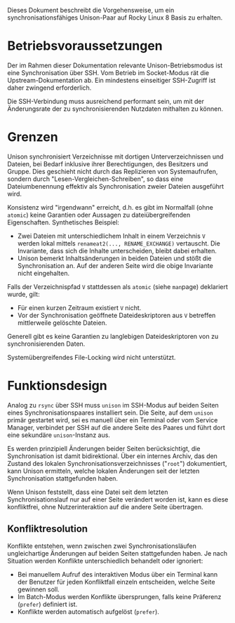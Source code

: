 [//]: # (@pandoc@\newpage@)
Dieses Dokument beschreibt die Vorgehensweise, um ein synchronisationsfähiges
Unison-Paar auf Rocky Linux 8 Basis zu erhalten.

# Betriebsvoraussetzungen

Der im Rahmen dieser Dokumentation relevante Unison-Betriebsmodus ist eine
Synchronisation über SSH. Vom Betrieb im Socket-Modus rät die
Upstream-Dokumentation ab. Ein mindestens einseitiger SSH-Zugriff ist daher
zwingend erforderlich.

Die SSH-Verbindung muss ausreichend performant sein, um mit der Änderungsrate
der zu synchronisierenden Nutzdaten mithalten zu können.

# Grenzen

Unison synchronisiert Verzeichnisse mit dortigen Unterverzeichnissen und
Dateien, bei Bedarf inklusive ihrer Berechtigungen, des Besitzers und Gruppe.
Dies geschieht nicht durch das Replizieren von Systemaufrufen, sondern durch
"Lesen-Vergleichen-Schreiben", so dass eine Dateiumbenennung effektiv als
Synchronisation zweier Dateien ausgeführt wird.

Konsistenz wird "irgendwann" erreicht, d.h. es gibt im Normalfall (ohne
`atomic`) keine Garantien oder Aussagen zu dateiübergreifenden Eigenschaften.
Synthetisches Beispiel:

* Zwei Dateien mit unterschiedlichem Inhalt in einem Verzeichnis `V` werden
  lokal mittels `renameat2(..., RENAME_EXCHANGE)` vertauscht. Die Invariante,
  dass sich die Inhalte unterscheiden, bleibt dabei erhalten.
* Unison bemerkt Inhaltsänderungen in beiden Dateien und stößt die
  Synchronisation an. Auf der anderen Seite wird die obige Invariante nicht
  eingehalten.

Falls der Verzeichnispfad `V` stattdessen als `atomic` (siehe `man`page)
deklariert wurde, gilt:

* Für einen kurzen Zeitraum existiert `V` nicht.
* Vor der Synchronisation geöffnete Dateideskriptoren aus `V` betreffen
  mittlerweile gelöschte Dateien.

Generell gibt es keine Garantien zu langlebigen Dateideskriptoren von zu
synchronisierenden Daten.

Systemübergreifendes File-Locking wird nicht unterstützt.

# Funktionsdesign

Analog zu `rsync` über SSH muss `unison` im SSH-Modus auf beiden Seiten eines
Synchronisationspaares installiert sein. Die Seite, auf dem `unison` primär
gestartet wird, sei es manuell über ein Terminal oder vom Service Manager,
verbindet per SSH auf die andere Seite des Paares und führt dort eine sekundäre
`unison`-Instanz aus.

Es werden prinzipiell Änderungen beider Seiten berücksichtigt, die
Synchronisation ist damit bidirektional. Über ein internes Archiv, das den
Zustand des lokalen Synchronisationsverzeichnisses ("`root`") dokumentiert,
kann Unison ermitteln, welche lokalen Änderungen seit der letzten
Synchronisation stattgefunden haben.

Wenn Unison feststellt, dass eine Datei seit dem letzten Synchronisationslauf
nur auf einer Seite verändert worden ist, kann es diese konfliktfrei, ohne
Nutzerinteraktion auf die andere Seite übertragen.

## Konfliktresolution

Konflikte entstehen, wenn zwischen zwei Synchronisationsläufen ungleichartige
Änderungen auf beiden Seiten stattgefunden haben. Je nach Situation werden
Konflikte unterschiedlich behandelt oder ignoriert:

* Bei manuellem Aufruf des interaktiven Modus über ein Terminal kann der
  Benutzer für jeden Konfliktfall einzeln entscheiden, welche Seite gewinnen
  soll.
* Im Batch-Modus werden Konflikte übersprungen, falls keine Präferenz
  (`prefer`) definiert ist.
* Konflikte werden automatisch aufgelöst (`prefer`).

